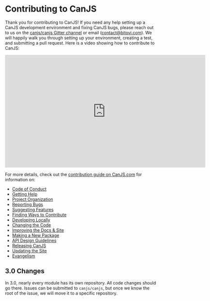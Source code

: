 # Contributing to CanJS

Thank you for contributing to CanJS!  If you need any help setting up a CanJS development environment and fixing CanJS bugs, please reach out to us on the [canjs/canjs Gitter channel](https://gitter.im/canjs/canjs) or email (contact@bitovi.com).  We will happily walk you through setting up your environment, creating a test, and submitting a pull request. Here is a video showing how to contribute to CanJS:

<iframe width="662" height="372" src="https://www.youtube.com/embed/PRuueWqnpIw" frameborder="0" allowfullscreen></iframe>

For more details, check out the [contribution guide on CanJS.com](https://canjs.com/doc/guides/contribute.html) for information on:

- [Code of Conduct](https://canjs.com/doc/guides/contribute.html#CodeofConduct)
- [Getting Help](https://canjs.com/doc/guides/contribute.html#GettingHelp)
- [Project Organization](https://canjs.com/doc/guides/contributing/project-organization.html)
- [Reporting Bugs](https://canjs.com/doc/guides/contributing/bug-report.html)
- [Suggesting Features](https://canjs.com/doc/guides/contributing/feature-suggestion.html)
- [Finding Ways to Contribute](https://canjs.com/doc/guides/contributing/finding-ways-to-contribute.html)
- [Developing Locally](https://canjs.com/doc/guides/contributing/developing-locally.html)
- [Changing the Code](https://canjs.com/doc/guides/contributing/code.html)
- [Improving the Docs & Site](https://canjs.com/doc/guides/contributing/documentation.html)
- [Making a New Package](https://canjs.com/doc/guides/contributing/adding-ecosystem-modules.html)
- [API Design Guidelines](https://canjs.com/doc/guides/contributing/api-design-guidelines.html)
- [Releasing CanJS](https://canjs.com/doc/guides/contributing/releases.html)
- [Updating the Site](https://canjs.com/doc/guides/contributing/updating-the-site.html)
- [Evangelism](https://canjs.com/doc/guides/contributing/evangelism.html)

## 3.0 Changes

In 3.0, nearly every module has its own repository.  All code changes should go there.  Issues can be submitted to `canjs/canjs`, but once we know the root of the issue, we will move it to a specific repository.  
